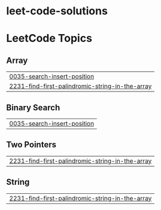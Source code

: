 # leet-code-solutions
<!---LeetCode Topics Start-->
# LeetCode Topics
## Array
|  |
| ------- |
| [0035-search-insert-position](https://github.com/midhun123758/leet-code-solutions/tree/master/0035-search-insert-position) |
| [2231-find-first-palindromic-string-in-the-array](https://github.com/midhun123758/leet-code-solutions/tree/master/2231-find-first-palindromic-string-in-the-array) |
## Binary Search
|  |
| ------- |
| [0035-search-insert-position](https://github.com/midhun123758/leet-code-solutions/tree/master/0035-search-insert-position) |
## Two Pointers
|  |
| ------- |
| [2231-find-first-palindromic-string-in-the-array](https://github.com/midhun123758/leet-code-solutions/tree/master/2231-find-first-palindromic-string-in-the-array) |
## String
|  |
| ------- |
| [2231-find-first-palindromic-string-in-the-array](https://github.com/midhun123758/leet-code-solutions/tree/master/2231-find-first-palindromic-string-in-the-array) |
<!---LeetCode Topics End-->